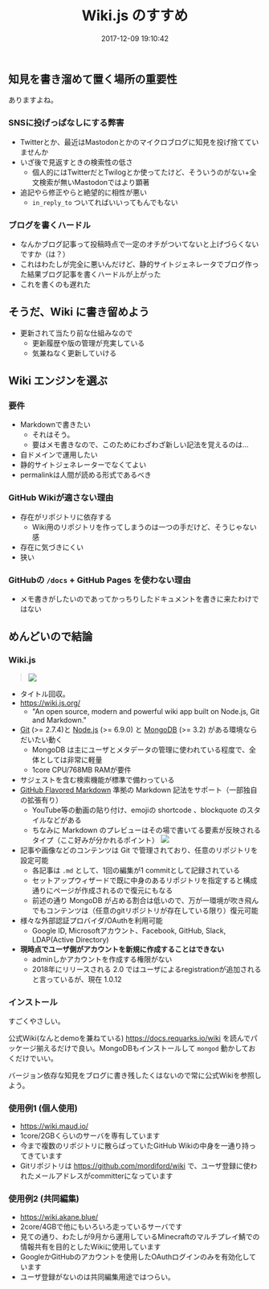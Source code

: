 ﻿---
title: Wiki.js のすすめ
date: 2017-12-09 19:10:42
index_img: https://lindwurm.neocities.org/img/blog/feature_editor.png
summary: 知見を書き溜めて置く場所の重要性について、話します。
---

## 知見を書き溜めて置く場所の重要性

ありますよね。

<!-- more -->

### SNSに投げっぱなしにする弊害

- Twitterとか、最近はMastodonとかのマイクロブログに知見を投げ捨てていませんか
- いざ後で見返すときの検索性の低さ
    - 個人的にはTwitterだとTwilogとか使ってたけど、そういうのがない+全文検索が無いMastodonではより顕著
- 追記やら修正やらと絶望的に相性が悪い
    - `in_reply_to` ついてればいいってもんでもない

### ブログを書くハードル

- なんかブログ記事って投稿時点で一定のオチがついてないと上げづらくないですか（は？）
- これはわたしが完全に悪いんだけど、静的サイトジェネレータでブログ作った結果ブログ記事を書くハードルが上がった
- これを書くのも遅れた

## そうだ、Wiki に書き留めよう

- 更新されて当たり前な仕組みなので
    - 更新履歴や版の管理が充実している
    - 気兼ねなく更新していける

## Wiki エンジンを選ぶ

### 要件

- Markdownで書きたい
    - それはそう。
    - 要はメモ書きなので、このためにわざわざ新しい記法を覚えるのは…
- 自ドメインで運用したい
- 静的サイトジェネレーターでなくてよい
- permalinkは人間が読める形式であるべき

### GitHub Wikiが適さない理由

- 存在がリポジトリに依存する
    - Wiki用のリポジトリを作ってしまうのは一つの手だけど、そうじゃない感
- 存在に気づきにくい
- 狭い

### GitHubの `/docs` + GitHub Pages を使わない理由

- メモ書きがしたいのであってかっちりしたドキュメントを書きに来たわけではない

## めんどいので結論

### Wiki.js

> ![](https://lindwurm.neocities.org/img/blog/logo.png)

- タイトル回収。
- https://wiki.js.org/
    - "An open source, modern and powerful wiki app built on Node.js, Git and Markdown."
- [Git](https://git-scm.com/) (>= 2.7.4)と [Node.js](https://nodejs.org/en/) (>= 6.9.0) と [MongoDB](https://www.mongodb.com/) (>= 3.2) がある環境ならだいたい動く
    - MongoDB は主にユーザとメタデータの管理に使われている程度で、全体としては非常に軽量
    - 1core CPU/768MB RAMが要件
- サジェストを含む検索機能が標準で備わっている
- [GitHub Flavored Markdown](https://github.github.com/gfm/) 準拠の Markdown 記法をサポート（一部独自の拡張有り）
    - YouTube等の動画の貼り付け、emojiの shortcode 、blockquote のスタイルなどがある
    - ちなみに Markdown のプレビューはその場で書いてる要素が反映されるタイプ（ここ好みが分かれるポイント）
![](https://lindwurm.neocities.org/img/blog/feature_editor.png)
- 記事や画像などのコンテンツは Git で管理されており、任意のリポジトリを設定可能
    - 各記事は `.md` として、1回の編集が1 commitとして記録されている
    - セットアップウィザードで既に中身のあるリポジトリを指定すると構成通りにページが作成されるので復元にもなる
    - 前述の通り MongoDB が占める割合は低いので、万が一環境が吹き飛んでもコンテンツは（任意のgitリポジトリが存在している限り）復元可能
- 様々な外部認証プロバイダ/OAuthを利用可能
    - Google ID, Microsoftアカウント、Facebook, GitHub, Slack, LDAP(Active Directory)
- **現時点でユーザ側がアカウントを新規に作成することはできない**
    - adminしかアカウントを作成する権限がない
    - 2018年にリリースされる 2.0 ではユーザによるregistrationが追加されると言っているが、現在 1.0.12

### インストール

すごくやさしい。

公式Wiki(なんとdemoを兼ねている) https://docs.requarks.io/wiki を読んでパッケージ揃えるだけで良い。MongoDBもインストールして `mongod` 動かしておくだけでいい。

バージョン依存な知見をブログに書き残したくはないので常に公式Wikiを参照しよう。

### 使用例1 (個人使用)

- https://wiki.maud.io/
- 1core/2GBくらいのサーバを専有しています
- 今まで複数のリポジトリに散らばっていたGitHub Wikiの中身を一通り持ってきています
- Gitリポジトリは https://github.com/mordiford/wiki で、ユーザ登録に使われたメールアドレスがcommitterになっています

### 使用例2 (共同編集)

- https://wiki.akane.blue/
- 2core/4GBで他にもいろいろ走っているサーバです
- 見ての通り、わたしが9月から運用しているMinecraftのマルチプレイ鯖での情報共有を目的としたWikiに使用しています
- GoogleかGitHubのアカウントを使用したOAuthログインのみを有効化しています
- ユーザ登録がないのは共同編集用途ではつらい。
